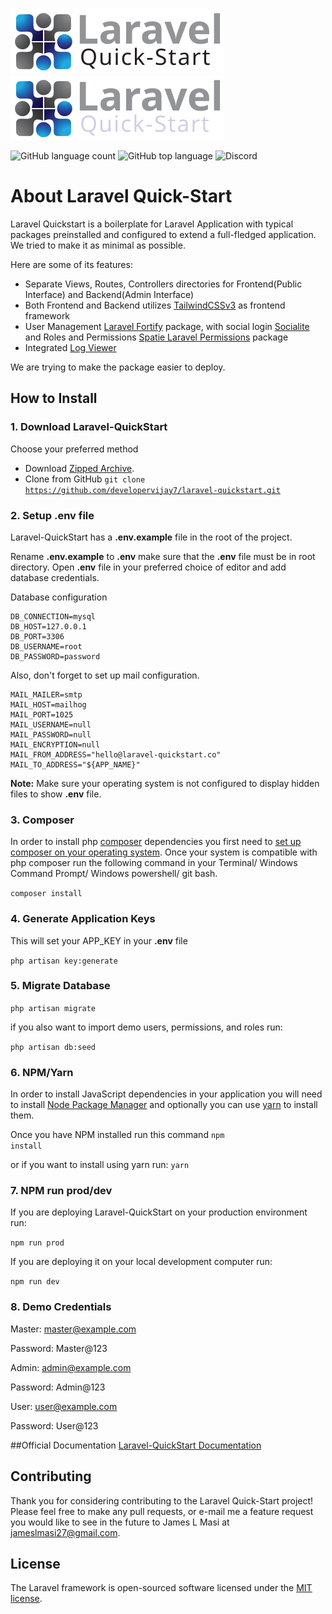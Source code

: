 ![Laravel-QuickStart Logo](https://raw.githubusercontent.com/developervijay7/laravel-quickstart/2c97a0c0e46f48dd3f10989292bd4f824fdbce52/resources/images/logo.svg#gh-light-mode-only)
![Laravel-QuickStart Logo](https://raw.githubusercontent.com/developervijay7/laravel-quickstart/2c97a0c0e46f48dd3f10989292bd4f824fdbce52/resources/images/logo-dark.svg#gh-dark-mode-only)

![GitHub language count](https://img.shields.io/github/languages/count/developervijay7/laravel-quickstart?style=plastic)
![GitHub top language](https://img.shields.io/github/languages/top/developervijay7/laravel-quickstart?style=plastic)
![Discord](https://img.shields.io/discord/959485139354791936?style=plastic)



# About Laravel Quick-Start

Laravel Quickstart is a boilerplate for Laravel Application with typical packages preinstalled and configured to extend a full-fledged application. We tried to make it as minimal as possible.

Here are some of its features:
- Separate Views, Routes, Controllers directories for Frontend(Public Interface) and Backend(Admin Interface)
- Both Frontend and Backend utilizes [TailwindCSSv3](https://tailwindcss.com/) as frontend framework
- User Management [Laravel Fortify](https://github.com/laravel/fortify) package, with social login [Socialite](https://github.com/laravel/socialite) and Roles and Permissions [Spatie Laravel Permissions](https://github.com/spatie/laravel-permission) package
- Integrated [Log Viewer](https://github.com/ARCANEDEV/LogViewer)


We are trying to make the package easier to deploy.

## How to Install

### 1. Download Laravel-QuickStart 
Choose your preferred method
- Download [Zipped Archive](https://github.com/developervijay7/laravel-quickstart/archive/refs/heads/main.zip).
- Clone from GitHub <code>git clone https://github.com/developervijay7/laravel-quickstart.git</code>

### 2. Setup .env file
Laravel-QuickStart has a **.env.example** file in the root of the project.

Rename **.env.example** to **.env**  make sure that the **.env** file must be in root directory. 
Open **.env** file in your preferred choice of editor and add database credentials.

Database configuration

```dotenv
DB_CONNECTION=mysql
DB_HOST=127.0.0.1
DB_PORT=3306
DB_USERNAME=root
DB_PASSWORD=password
```

Also, don't forget to set up mail configuration.

```dotenv
MAIL_MAILER=smtp
MAIL_HOST=mailhog
MAIL_PORT=1025
MAIL_USERNAME=null
MAIL_PASSWORD=null
MAIL_ENCRYPTION=null
MAIL_FROM_ADDRESS="hello@laravel-quickstart.co"
MAIL_TO_ADDRESS="${APP_NAME}"
```

**Note:** Make sure your operating system is not configured to display hidden files to show **.env** file.

### 3. Composer
In order to install php [composer]() dependencies you first need to [set up composer on your operating system]().
Once your system is compatible with php composer run the following command in your Terminal/ Windows Command Prompt/ Windows powershell/ git bash.

<code>composer install</code>

### 4. Generate Application Keys
This will set your APP_KEY in your **.env** file

<code>php artisan key:generate</code>

### 5. Migrate Database

<code>php artisan migrate</code>

if you also want to import demo users, permissions, and roles run:

<code>php artisan db:seed</code>


### 6. NPM/Yarn
In order to install JavaScript dependencies in your application you will need to install [Node Package Manager]()
and optionally you can use [yarn]() to install them.

Once you have NPM installed run this command
<code>npm install</code>

or if you want to install using yarn run:
<code>yarn</code>


### 7. NPM run prod/dev
If you are deploying Laravel-QuickStart on your production environment run:

<code>npm run prod</code>

If you are deploying it on your local development computer run:

<code>npm run dev</code>

### 8. Demo Credentials

Master: master@example.com

Password: Master@123

Admin: admin@example.com

Password: Admin@123

User: user@example.com

Password: User@123

##Official Documentation
[Laravel-QuickStart Documentation]()

## Contributing

Thank you for considering contributing to the Laravel Quick-Start
project! Please feel free to make any pull requests, or e-mail me a feature request you would like to see in the future to James L Masi at [jameslmasi27@gmail.com](mailto:jameslmasi27@gmail.com).

## License

The Laravel framework is open-sourced software licensed under the  [MIT license](https://opensource.org/licenses/MIT).


